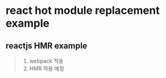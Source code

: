 react hot module replacement example
=====================================================

## reactjs HMR example
>1. webpack 적용
>2. HMR 적용 예정
